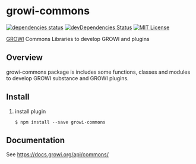 # growi-commons

[![dependencies status](https://david-dm.org/weseek/growi-commons.svg)](https://david-dm.org/weseek/growi-commons)
[![devDependencies Status](https://david-dm.org/weseek/growi-commons/dev-status.svg)](https://david-dm.org/weseek/growi-commons?type=dev)
[![MIT License](http://img.shields.io/badge/license-MIT-blue.svg?style=flat)](LICENSE)

[GROWI](https://growi.org) Commons Libraries to develop GROWI and plugins


Overview
--------

growi-commons package is includes some functions, classes and modules to develop GROWI substance and GROWI plugins.

Install
--------

1. install plugin

    ```
    $ npm install --save growi-commons
    ```

Documentation
------------

See https://docs.growi.org/api/commons/
